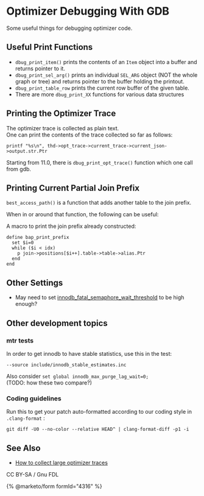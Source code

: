 # Optimizer Debugging With GDB

Some useful things for debugging optimizer code.

## Useful Print Functions

* `dbug_print_item()` prints the contents of an `Item` object into a buffer and returns pointer to it.
* `dbug_print_sel_arg()` prints an individual `SEL_ARG` object (NOT the whole graph or tree) and returns pointer to the buffer holding the printout.
* `dbug_print_table_row` prints the current row buffer of the given table.
* There are more `dbug_print_XX` functions for various data structures

## Printing the Optimizer Trace

The optimizer trace is collected as plain text.\
One can print the contents of the trace collected so far as follows:

```
printf "%s\n", thd->opt_trace->current_trace->current_json->output.str.Ptr
```

Starting from 11.0, there is `dbug_print_opt_trace()` function which one call from gdb.

## Printing Current Partial Join Prefix

`best_access_path()` is a function that adds another table to the join prefix.

When in or around that function, the following can be useful:

A macro to print the join prefix already constructed:

```
define bap_print_prefix
  set $i=0
  while ($i < idx)
    p join->positions[$i++].table->table->alias.Ptr
  end
end
```

## Other Settings

* May need to set [innodb\_fatal\_semaphore\_wait\_threshold](../../../community/storage-engines/innodb/innodb-system-variables.md#innodb_fatal_semaphore_wait_threshold) to be high enough?

## Other development topics

### mtr tests

In order to get innodb to have stable statistics, use this in the test:

```
--source include/innodb_stable_estimates.inc
```

Also consider `set global innodb_max_purge_lag_wait=0;`\
(TODO: how these two compare?)

### Coding guidelines

Run this to get your patch auto-formatted according to our coding style in `.clang-format` :

```
git diff -U0 --no-color --relative HEAD^ | clang-format-diff -p1 -i
```

## See Also

* [How to collect large optimizer traces](mariadb-internals-documentation-optimizer-trace/how-to-collect-large-optimizer-traces.md)

CC BY-SA / Gnu FDL

{% @marketo/form formId="4316" %}
